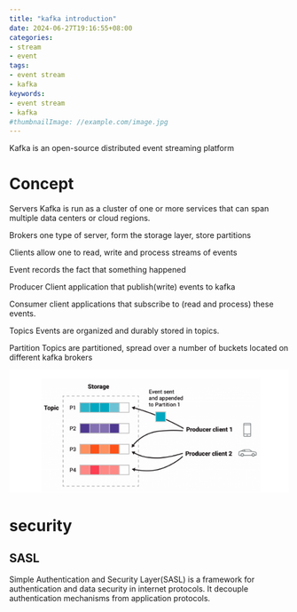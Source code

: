 ```yaml
---
title: "kafka introduction"
date: 2024-06-27T19:16:55+08:00
categories:
- stream
- event
tags:
- event stream
- kafka
keywords:
- event stream
- kafka
#thumbnailImage: //example.com/image.jpg
---
```

Kafka is an open-source distributed event streaming platform 
<!--more-->


# Concept



Servers     Kafka is run as a cluster of one or more services that can span multiple data centers or cloud regions.

Brokers     one type of server, form the storage layer, store partitions 

Clients     allow one to read, write and process streams of events

Event       records the fact that something happened

Producer    Client application that publish(write) events to kafka

Consumer    client applications that subscribe to (read and process) these events.

Topics      Events are organized and durably stored in topics.

Partition   Topics are partitioned, spread over a number of buckets located on different kafka brokers

![partition](images/image.png)




# security

## SASL

Simple Authentication and Security Layer(SASL) is a framework for authentication and data security in internet protocols. It decouple authentication mechanisms from application protocols.

### 